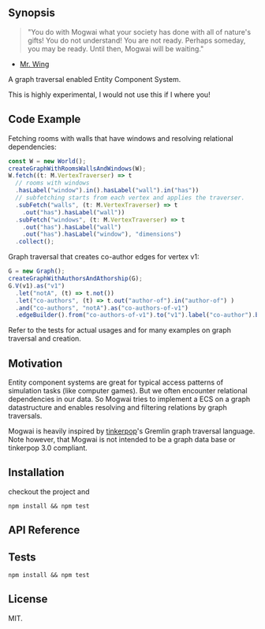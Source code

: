 ## Synopsis
> "You do with Mogwai what your society has done with all of nature's gifts! You do not understand! You are not ready. Perhaps someday, you may be ready. Until then, Mogwai will be waiting."
- [Mr. Wing](http://gremlins.wikia.com/wiki/Mr._Wing)

A graph traversal enabled Entity Component System.

This is highly experimental, I would not use this if I where you!

## Code Example
Fetching rooms with walls that have windows and resolving relational dependencies:
```javascript
const W = new World();
createGraphWithRoomsWallsAndWindows(W);
W.fetch((t: M.VertexTraverser) => t
  // rooms with windows
  .hasLabel("window").in().hasLabel("wall").in("has"))
  // subfetching starts from each vertex and applies the traverser.
  .subFetch("walls", (t: M.VertexTraverser) => t
    .out("has").hasLabel("wall"))
  .subFetch("windows", (t: M.VertexTraverser) => t
    .out("has").hasLabel("wall")
    .out("has").hasLabel("window"), "dimensions")
  .collect();
```
Graph traversal that creates co-author edges for vertex v1:
```javascript
G = new Graph();
createGraphWithAuthorsAndAthorship(G);
G.V(v1).as("v1")
  .let("notA", (t) => t.not())
  .let("co-authors", (t) => t.out("author-of").in("author-of") )
  .and("co-authors", "notA").as("co-authors-of-v1")
  .edgeBuilder().from("co-authors-of-v1").to("v1").label("co-author").build();
```
Refer to the tests for actual usages and for many examples on graph traversal and creation.

## Motivation

Entity component systems are great for typical access patterns of simulation tasks (like computer games). But we often encounter relational dependencies in our data. So Mogwai tries to implement a ECS on a graph datastructure and enables resolving and filtering relations by graph traversals.

Mogwai is heavily inspired by [tinkerpop](http://tinkerpop.apache.org/)'s Gremlin graph traversal language. Note however, that Mogwai is not intended to be a graph data base or tinkerpop 3.0 compliant.

## Installation

checkout the project and
```
npm install && npm test
```

## API Reference



## Tests

```
npm install && npm test
```

## License

MIT.
